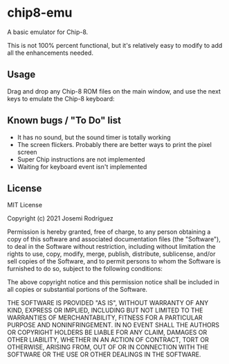 # chip8-emu
 A basic emulator for Chip-8.

This is not 100% percent functional, but it's relatively easy to modify to add all the enhancements needed.



## Usage

Drag and drop any Chip-8 ROM files on the main window, and use the next keys to emulate the Chip-8 keyboard:





##  Known bugs / "To Do" list

- It has no sound, but the sound timer is totally working
- The screen flickers. Probably there are better ways to print the pixel screen
- Super Chip instructions are not implemented
- Waiting for keyboard event isn't implemented



## License

MIT License

Copyright (c) 2021 Josemi Rodríguez

Permission is hereby granted, free of charge, to any person obtaining a copy
of this software and associated documentation files (the "Software"), to deal
in the Software without restriction, including without limitation the rights
to use, copy, modify, merge, publish, distribute, sublicense, and/or sell
copies of the Software, and to permit persons to whom the Software is
furnished to do so, subject to the following conditions:

The above copyright notice and this permission notice shall be included in all
copies or substantial portions of the Software.

THE SOFTWARE IS PROVIDED "AS IS", WITHOUT WARRANTY OF ANY KIND, EXPRESS OR
IMPLIED, INCLUDING BUT NOT LIMITED TO THE WARRANTIES OF MERCHANTABILITY,
FITNESS FOR A PARTICULAR PURPOSE AND NONINFRINGEMENT. IN NO EVENT SHALL THE
AUTHORS OR COPYRIGHT HOLDERS BE LIABLE FOR ANY CLAIM, DAMAGES OR OTHER
LIABILITY, WHETHER IN AN ACTION OF CONTRACT, TORT OR OTHERWISE, ARISING FROM,
OUT OF OR IN CONNECTION WITH THE SOFTWARE OR THE USE OR OTHER DEALINGS IN THE
SOFTWARE.
